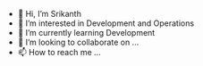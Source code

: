 - 👋 Hi, I’m Srikanth
- 👀 I’m interested in Development and Operations
- 🌱 I’m currently learning Development
- 💞️ I’m looking to collaborate on ...
- 📫 How to reach me ...

<!---
sriawscloud/sriawscloud is a ✨ special ✨ repository because its `README.md` (this file) appears on your GitHub profile.
You can click the Preview link to take a look at your changes.
--->
